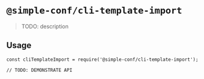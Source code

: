 # `@simple-conf/cli-template-import`

> TODO: description

## Usage

```
const cliTemplateImport = require('@simple-conf/cli-template-import');

// TODO: DEMONSTRATE API
```
